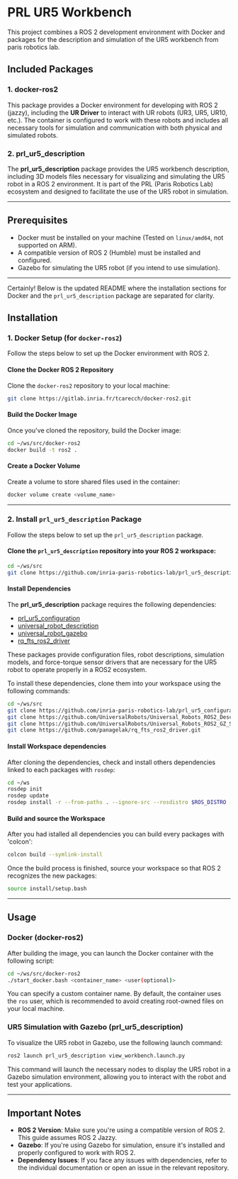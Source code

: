 # PRL UR5 Workbench

This project combines a ROS 2 development environment with Docker and packages for the description and simulation of the UR5 workbench from paris robotics lab.

## **Included Packages**

### 1. **docker-ros2**
This package provides a Docker environment for developing with ROS 2 (jazzy), including the **UR Driver** to interact with UR robots (UR3, UR5, UR10, etc.). The container is configured to work with these robots and includes all necessary tools for simulation and communication with both physical and simulated robots.

### 2. **prl_ur5_description**
The **prl_ur5_description** package provides the UR5 workbench description, including 3D models files necessary for visualizing and simulating the UR5 robot in a ROS 2 environment. It is part of the PRL (Paris Robotics Lab) ecosystem and designed to facilitate the use of the UR5 robot in simulation.

---

## **Prerequisites**

- Docker must be installed on your machine (Tested on `linux/amd64`, not supported on ARM).
- A compatible version of ROS 2 (Humble) must be installed and configured.
- Gazebo for simulating the UR5 robot (if you intend to use simulation).

---

Certainly! Below is the updated README where the installation sections for Docker and the `prl_ur5_description` package are separated for clarity.


## **Installation**

### **1. Docker Setup (for `docker-ros2`)**

Follow the steps below to set up the Docker environment with ROS 2.

#### Clone the Docker ROS 2 Repository

Clone the `docker-ros2` repository to your local machine:

```bash
git clone https://gitlab.inria.fr/tcarecch/docker-ros2.git
```

#### Build the Docker Image

Once you've cloned the repository, build the Docker image:

```bash
cd ~/ws/src/docker-ros2
docker build -t ros2 .
```

#### Create a Docker Volume

Create a volume to store shared files used in the container:

```bash
docker volume create <volume_name>
```

---

### **2. Install `prl_ur5_description` Package**

Follow the steps below to set up the  `prl_ur5_description` package.

#### Clone the `prl_ur5_description` repository into your ROS 2 workspace:

```bash
cd ~/ws/src
git clone https://github.com/inria-paris-robotics-lab/prl_ur5_description.git
```

#### Install Dependencies

The **prl_ur5_description** package requires the following dependencies:

- [prl_ur5_configuration](https://github.com/inria-paris-robotics-lab/prl_ur5_robot_configuration)  
- [universal_robot_description](https://github.com/UniversalRobots/Universal_Robots_ROS2_Description)  
- [universal_robot_gazebo](https://github.com/UniversalRobots/Universal_Robots_ROS2_GZ_Simulation/tree/ros2)  
- [rq_fts_ros2_driver](https://github.com/panagelak/rq_fts_ros2_driver)  

These packages provide configuration files, robot descriptions, simulation models, and force-torque sensor drivers that are necessary for the UR5 robot to operate properly in a ROS2 ecosystem.

To install these dependencies, clone them into your workspace using the following commands:

```bash
cd ~/ws/src
git clone https://github.com/inria-paris-robotics-lab/prl_ur5_configuration.git
git clone https://github.com/UniversalRobots/Universal_Robots_ROS2_Description.git
git clone https://github.com/UniversalRobots/Universal_Robots_ROS2_GZ_Simulation.git
git clone https://github.com/panagelak/rq_fts_ros2_driver.git
```

#### Install Workspace dependencies

After cloning the dependencies, check and install others dependencies linked to each packages with `rosdep`:

```bash
cd ~/ws
rosdep init
rosdep update
rosdep install -r --from-paths . --ignore-src --rosdistro $ROS_DISTRO -y
```

#### Build and source the Workspace

After you had istalled all dependencies you can build every packages with 'colcon':
```bash
colcon build --symlink-install
```

Once the build process is finished, source your workspace so that ROS 2 recognizes the new packages:

```bash
source install/setup.bash
```

---

## **Usage**

### **Docker (docker-ros2)**

After building the image, you can launch the Docker container with the following script:

```bash
cd ~/ws/src/docker-ros2
./start_docker.bash <container_name> <user(optional)>
```

You can specify a custom container name. By default, the container uses the `ros` user, which is recommended to avoid creating root-owned files on your local machine.


### **UR5 Simulation with Gazebo (prl_ur5_description)**

To visualize the UR5 robot in Gazebo, use the following launch command:

```bash
ros2 launch prl_ur5_description view_workbench.launch.py
```

This command will launch the necessary nodes to display the UR5 robot in a Gazebo simulation environment, allowing you to interact with the robot and test your applications.

---

## **Important Notes**

- **ROS 2 Version**: Make sure you're using a compatible version of ROS 2. This guide assumes ROS 2 Jazzy.
- **Gazebo**: If you're using Gazebo for simulation, ensure it's installed and properly configured to work with ROS 2.
- **Dependency Issues**: If you face any issues with dependencies, refer to the individual documentation or open an issue in the relevant repository.


